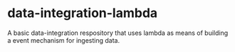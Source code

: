 # data-integration-lambda
A basic data-integration respository that uses lambda as means of building a event mechanism for ingesting data.
